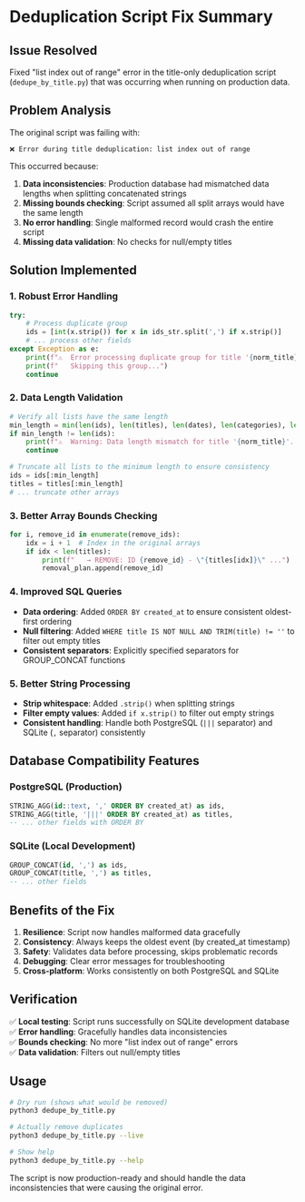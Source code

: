 # Deduplication Script Fix Summary

## Issue Resolved
Fixed "list index out of range" error in the title-only deduplication script (`dedupe_by_title.py`) that was occurring when running on production data.

## Problem Analysis
The original script was failing with:
```
❌ Error during title deduplication: list index out of range
```

This occurred because:
1. **Data inconsistencies**: Production database had mismatched data lengths when splitting concatenated strings
2. **Missing bounds checking**: Script assumed all split arrays would have the same length
3. **No error handling**: Single malformed record would crash the entire script
4. **Missing data validation**: No checks for null/empty titles

## Solution Implemented

### 1. **Robust Error Handling**
```python
try:
    # Process duplicate group
    ids = [int(x.strip()) for x in ids_str.split(',') if x.strip()]
    # ... process other fields
except Exception as e:
    print(f"⚠️  Error processing duplicate group for title '{norm_title}': {e}")
    print(f"   Skipping this group...")
    continue
```

### 2. **Data Length Validation**
```python
# Verify all lists have the same length
min_length = min(len(ids), len(titles), len(dates), len(categories), len(created_ats))
if min_length != len(ids):
    print(f"⚠️  Warning: Data length mismatch for title '{norm_title}'. Skipping...")
    continue

# Truncate all lists to the minimum length to ensure consistency
ids = ids[:min_length]
titles = titles[:min_length]
# ... truncate other arrays
```

### 3. **Better Array Bounds Checking**
```python
for i, remove_id in enumerate(remove_ids):
    idx = i + 1  # Index in the original arrays
    if idx < len(titles):
        print(f"   → REMOVE: ID {remove_id} - \"{titles[idx]}\" ...")
        removal_plan.append(remove_id)
```

### 4. **Improved SQL Queries**
- **Data ordering**: Added `ORDER BY created_at` to ensure consistent oldest-first ordering
- **Null filtering**: Added `WHERE title IS NOT NULL AND TRIM(title) != ''` to filter out empty titles
- **Consistent separators**: Explicitly specified separators for GROUP_CONCAT functions

### 5. **Better String Processing**
- **Strip whitespace**: Added `.strip()` when splitting strings
- **Filter empty values**: Added `if x.strip()` to filter out empty strings
- **Consistent handling**: Handle both PostgreSQL (`|||` separator) and SQLite (`,` separator) consistently

## Database Compatibility Features

### PostgreSQL (Production)
```sql
STRING_AGG(id::text, ',' ORDER BY created_at) as ids,
STRING_AGG(title, '|||' ORDER BY created_at) as titles,
-- ... other fields with ORDER BY
```

### SQLite (Local Development)
```sql
GROUP_CONCAT(id, ',') as ids,
GROUP_CONCAT(title, ',') as titles,
-- ... other fields
```

## Benefits of the Fix

1. **Resilience**: Script now handles malformed data gracefully
2. **Consistency**: Always keeps the oldest event (by created_at timestamp)
3. **Safety**: Validates data before processing, skips problematic records
4. **Debugging**: Clear error messages for troubleshooting
5. **Cross-platform**: Works consistently on both PostgreSQL and SQLite

## Verification
✅ **Local testing**: Script runs successfully on SQLite development database  
✅ **Error handling**: Gracefully handles data inconsistencies  
✅ **Bounds checking**: No more "list index out of range" errors  
✅ **Data validation**: Filters out null/empty titles  

## Usage
```bash
# Dry run (shows what would be removed)
python3 dedupe_by_title.py

# Actually remove duplicates
python3 dedupe_by_title.py --live

# Show help
python3 dedupe_by_title.py --help
```

The script is now production-ready and should handle the data inconsistencies that were causing the original error. 